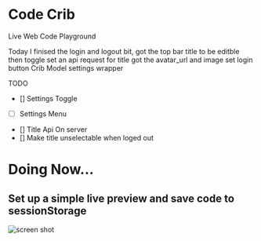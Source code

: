 # Code Crib
Live Web Code Playground

Today I finised the login and logout bit, 
got the top bar title to be editble then toggle
set an api request for title
got the avatar_url and image set
login button
Crib Model
settings wrapper

TODO
 - [] Settings Toggle
 - [ ] Settings Menu
 - [] Title Api On server
 - [] Make title unselectable when loged out
 
# Doing Now...
## Set up a simple live preview and save code to sessionStorage

![screen shot](http://res.cloudinary.com/djorborn/image/upload/v1529625362/DeepinScreenshot_select-area_20180621195225_emvme7.png)